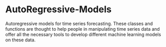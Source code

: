 # AutoRegressive-Models
Autoregressive models for time series forecasting. These classes and functions are thought to help people in manipulating time series data and offer all the necessary tools to develop different machine learning models on these data.
